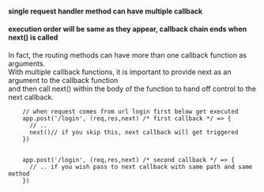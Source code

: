 #### single request handler method can have multiple callback

#### execution order will be same as they appear, callback chain ends when next() is called

In fact, the routing methods can have more than one callback function as arguments.  
With multiple callback functions, it is important to provide next as an argument to the callback function   
and then call next() within the body of the function to hand off control to the next callback.


        // when request comes from url login first below get executed
        app.post('/login', (req,res,next) /* first callback */ => {
          // .. 
          next()// if you skip this, next callback will get triggered
        })


        app.post('/login', (req,res,next) /* second callback */ => {
          // .. if you wish pass to next callback with same path and same method
        })
